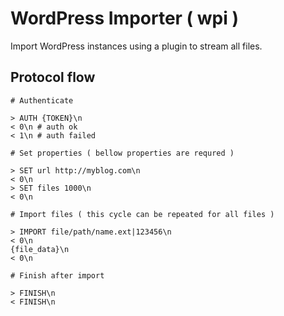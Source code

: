 # WordPress Importer ( wpi )

Import WordPress instances using a plugin to stream all files.

## Protocol flow

```
# Authenticate

> AUTH {TOKEN}\n
< 0\n # auth ok
< 1\n # auth failed

# Set properties ( bellow properties are requred )

> SET url http://myblog.com\n
< 0\n
> SET files 1000\n
< 0\n

# Import files ( this cycle can be repeated for all files )

> IMPORT file/path/name.ext|123456\n
< 0\n
{file_data}\n
< 0\n

# Finish after import

> FINISH\n
< FINISH\n
```
